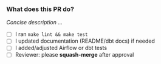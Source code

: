 ### What does this PR do?
_Concise description …_

- [ ] I ran `make lint && make test`
- [ ] I updated documentation (README/dbt docs) if needed
- [ ] I added/adjusted Airflow or dbt tests
- [ ] Reviewer: please **squash-merge** after approval
